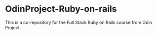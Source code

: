 # OdinProject-Ruby-on-rails
This is a co-repository for the Full Stack Ruby on Rails course from Odin Project.
